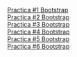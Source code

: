 
<a href="https://bicolorcillo.github.io/practica01.html"> Practica #1 Bootstrap </a><br>
<a href="https://bicolorcillo.github.io/practica02.html"> Practica #2 Bootstrap </a><br>
<a href="https://bicolorcillo.github.io/practica03.html"> Practica #3 Bootstrap</a><br>
<a href="https://bicolorcillo.github.io/practica04.html"> Practica #4 Bootstrap </a><br>
<a href="https://bicolorcillo.github.io/practica05.html"> Practica #5 Bootstrap </a><br>
<a href="https://bicolorcillo.github.io/practica06.html"> Practica #6 Bootstrap </a><br>
